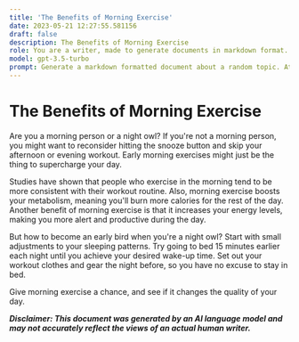 ```yaml
---
title: 'The Benefits of Morning Exercise'
date: 2023-05-21 12:27:55.581156
draft: false
description: The Benefits of Morning Exercise
role: You are a writer, made to generate documents in markdown format. It is very important that all of the documents you generate are in valid markdown format.
model: gpt-3.5-turbo
prompt: Generate a markdown formatted document about a random topic. At the bottom, include a disclaimer explaining that the document was generated by you. The first line of the document should be the title. Make sure that the entire document is in proper markdown format, using a mix of various tags to make the document visually appealing.
---
```


# The Benefits of Morning Exercise

Are you a morning person or a night owl? If you're not a morning person, you might want to reconsider hitting the snooze button and skip your afternoon or evening workout. Early morning exercises might just be the thing to supercharge your day.

Studies have shown that people who exercise in the morning tend to be more consistent with their workout routine. Also, morning exercise boosts your metabolism, meaning you'll burn more calories for the rest of the day. Another benefit of morning exercise is that it increases your energy levels, making you more alert and productive during the day.

But how to become an early bird when you're a night owl? Start with small adjustments to your sleeping patterns. Try going to bed 15 minutes earlier each night until you achieve your desired wake-up time. Set out your workout clothes and gear the night before, so you have no excuse to stay in bed.

Give morning exercise a chance, and see if it changes the quality of your day.

***Disclaimer: This document was generated by an AI language model and may not accurately reflect the views of an actual human writer.***